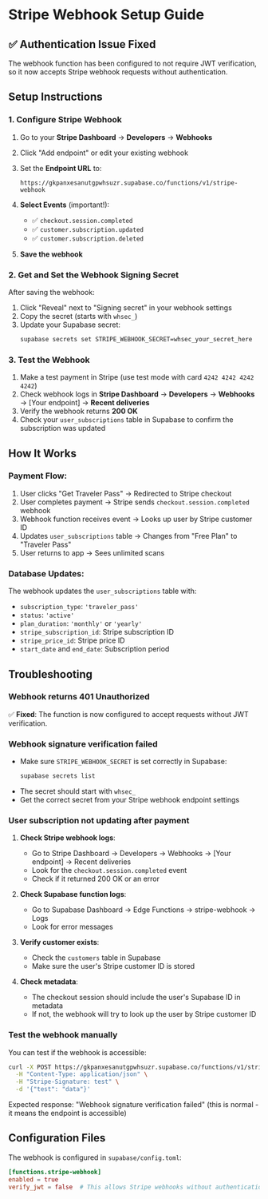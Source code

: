 # Stripe Webhook Setup Guide

## ✅ Authentication Issue Fixed

The webhook function has been configured to not require JWT verification, so it now accepts Stripe webhook requests without authentication.

## Setup Instructions

### 1. Configure Stripe Webhook

1. Go to your **Stripe Dashboard** → **Developers** → **Webhooks**
2. Click "Add endpoint" or edit your existing webhook
3. Set the **Endpoint URL** to:

   ```
   https://gkpanxesanutgpwhsuzr.supabase.co/functions/v1/stripe-webhook
   ```

4. **Select Events** (important!):

   - ✅ `checkout.session.completed`
   - ✅ `customer.subscription.updated`
   - ✅ `customer.subscription.deleted`

5. **Save the webhook**

### 2. Get and Set the Webhook Signing Secret

After saving the webhook:

1. Click "Reveal" next to "Signing secret" in your webhook settings
2. Copy the secret (starts with `whsec_`)
3. Update your Supabase secret:
   ```bash
   supabase secrets set STRIPE_WEBHOOK_SECRET=whsec_your_secret_here
   ```

### 3. Test the Webhook

1. Make a test payment in Stripe (use test mode with card `4242 4242 4242 4242`)
2. Check webhook logs in **Stripe Dashboard** → **Developers** → **Webhooks** → [Your endpoint] → **Recent deliveries**
3. Verify the webhook returns **200 OK**
4. Check your `user_subscriptions` table in Supabase to confirm the subscription was updated

## How It Works

### Payment Flow:

1. User clicks "Get Traveler Pass" → Redirected to Stripe checkout
2. User completes payment → Stripe sends `checkout.session.completed` webhook
3. Webhook function receives event → Looks up user by Stripe customer ID
4. Updates `user_subscriptions` table → Changes from "Free Plan" to "Traveler Pass"
5. User returns to app → Sees unlimited scans

### Database Updates:

The webhook updates the `user_subscriptions` table with:

- `subscription_type`: `'traveler_pass'`
- `status`: `'active'`
- `plan_duration`: `'monthly'` or `'yearly'`
- `stripe_subscription_id`: Stripe subscription ID
- `stripe_price_id`: Stripe price ID
- `start_date` and `end_date`: Subscription period

## Troubleshooting

### Webhook returns 401 Unauthorized

✅ **Fixed**: The function is now configured to accept requests without JWT verification.

### Webhook signature verification failed

- Make sure `STRIPE_WEBHOOK_SECRET` is set correctly in Supabase:
  ```bash
  supabase secrets list
  ```
- The secret should start with `whsec_`
- Get the correct secret from your Stripe webhook endpoint settings

### User subscription not updating after payment

1. **Check Stripe webhook logs**:

   - Go to Stripe Dashboard → Developers → Webhooks → [Your endpoint] → Recent deliveries
   - Look for the `checkout.session.completed` event
   - Check if it returned 200 OK or an error

2. **Check Supabase function logs**:

   - Go to Supabase Dashboard → Edge Functions → stripe-webhook → Logs
   - Look for error messages

3. **Verify customer exists**:

   - Check the `customers` table in Supabase
   - Make sure the user's Stripe customer ID is stored

4. **Check metadata**:
   - The checkout session should include the user's Supabase ID in metadata
   - If not, the webhook will try to look up the user by Stripe customer ID

### Test the webhook manually

You can test if the webhook is accessible:

```bash
curl -X POST https://gkpanxesanutgpwhsuzr.supabase.co/functions/v1/stripe-webhook \
  -H "Content-Type: application/json" \
  -H "Stripe-Signature: test" \
  -d '{"test": "data"}'
```

Expected response: "Webhook signature verification failed" (this is normal - it means the endpoint is accessible)

## Configuration Files

The webhook is configured in `supabase/config.toml`:

```toml
[functions.stripe-webhook]
enabled = true
verify_jwt = false  # This allows Stripe webhooks without authentication
```
